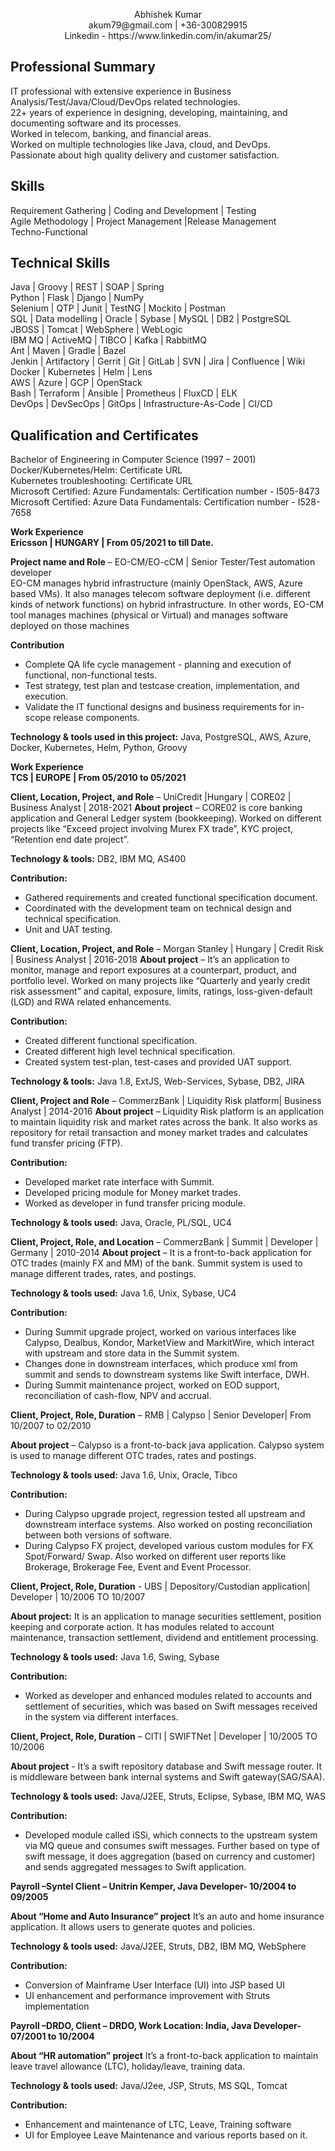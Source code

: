 
<p align="center">
   Abhishek Kumar <br> 
   akum79@gmail.com | +36-300829915   <br> 
   Linkedin - https://www.linkedin.com/in/akumar25/
</p>

Professional Summary 
---------

IT professional with extensive experience in Business Analysis/Test/Java/Cloud/DevOps related technologies.  
22+ years of experience in designing, developing, maintaining, and documenting software and its processes.  
Worked in telecom, banking, and financial areas.  
Worked on multiple technologies like Java, cloud, and DevOps.  
Passionate about high quality delivery and customer satisfaction.  

Skills 
---------
Requirement Gathering | Coding and Development | Testing  
Agile Methodology | Project Management |Release Management  
Techno-Functional  

Technical Skills 
---------
Java | Groovy | REST | SOAP | Spring  
Python | Flask | Django | NumPy  
Selenium | QTP | Junit | TestNG | Mockito | Postman  
SQL | Data modelling | Oracle | Sybase | MySQL | DB2 | PostgreSQL  
JBOSS | Tomcat | WebSphere | WebLogic  
IBM MQ | ActiveMQ | TIBCO | Kafka | RabbitMQ  
Ant | Maven | Gradle | Bazel  
Jenkin | Artifactory | Gerrit | Git | GitLab | SVN | Jira | Confluence | Wiki  
Docker | Kubernetes | Helm | Lens   
AWS | Azure | GCP | OpenStack  
Bash | Terraform | Ansible | Prometheus | FluxCD | ELK  
DevOps | DevSecOps | GitOps | Infrastructure-As-Code | CI/CD  


Qualification and Certificates 
---------
Bachelor of Engineering in Computer Science (1997 – 2001)  
Docker/Kubernetes/Helm: Certificate URL  
Kubernetes troubleshooting: Certificate URL  
Microsoft Certified: Azure Fundamentals: Certification number - I505-8473  
Microsoft Certified: Azure Data Fundamentals: Certification number - I528-7658  


   
**Work Experience  
Ericsson | HUNGARY | From 05/2021 to till Date.**



   **Project name and Role** – EO-CM/EO-cCM | Senior Tester/Test automation developer  
EO-CM manages hybrid infrastructure (mainly OpenStack, AWS, Azure based VMs). It also manages telecom software deployment (i.e. different kinds of network functions) on hybrid infrastructure. In other words, EO-CM tool manages machines (physical or Virtual) and manages software deployed on those machines  

**Contribution**  
* Complete QA life cycle management - planning and execution of functional, non-functional tests.  
* Test strategy, test plan and testcase creation, implementation, and execution.  
* Validate the IT functional designs and business requirements for in-scope release components.  

**Technology & tools used in this project:**
Java, PostgreSQL, AWS, Azure, Docker, Kubernetes, Helm, Python, Groovy


**Work Experience  
TCS | EUROPE | From 05/2010 to 05/2021**

**Client, Location, Project, and Role** – UniCredit |Hungary | CORE02 | Business Analyst | 2018-2021
**About project** – CORE02 is core banking application and General Ledger system (bookkeeping). Worked on different projects like “Exceed project involving Murex FX trade”, KYC project, “Retention end date project”. 

**Technology & tools:**
DB2, IBM MQ, AS400

**Contribution:**
* Gathered requirements and created functional specification document.
* Coordinated with the development team on technical design and technical specification.
* Unit and UAT testing. 


**Client, Location, Project, and Role** – Morgan Stanley | Hungary | Credit Risk | Business Analyst | 2016-2018
**About project** – It’s an application to monitor, manage and report exposures at a counterpart, product, and portfolio level. Worked on many projects like “Quarterly and yearly credit risk assessment” and capital, exposure, limits, ratings, loss-given-default (LGD) and RWA related enhancements.

**Contribution:**
* Created different functional specification.
* Created different high level technical specification.
* Created system test-plan, test-cases and provided UAT support.

**Technology & tools:**
Java 1.8, ExtJS, Web-Services, Sybase, DB2, JIRA

**Client, Project and Role** – CommerzBank | Liquidity Risk platform| Business Analyst | 2014-2016
**About project** – Liquidity Risk platform is an application to maintain liquidity risk and market rates across the bank. It also works as repository for retail transaction and money market trades and calculates fund transfer pricing (FTP).

**Contribution:**
* Developed market rate interface with Summit.
* Developed pricing module for Money market trades.
* Worked as developer in fund transfer pricing module.

**Technology & tools used:**
Java, Oracle, PL/SQL, UC4

 
**Client, Project, Role, and Location** – CommerzBank | Summit | Developer | Germany | 2010-2014
**About project** – It is a front-to-back application for OTC trades (mainly FX and MM) of the bank. Summit system is used to manage different trades, rates, and postings.  

**Technology & tools used:**
Java 1.6, Unix, Sybase, UC4

**Contribution:**
* During Summit upgrade project, worked on various interfaces like Calypso, Dealbus, Kondor, MarketView and MarkitWire, which interact with upstream and store data in the Summit system.
* Changes done in downstream interfaces, which produce xml from summit and sends to downstream systems like Swift interface, DWH.
* During Summit maintenance project, worked on EOD support, reconciliation of cash-flow, NPV and accrual.


**Client, Project, Role, Duration** – RMB | Calypso | Senior Developer| From 10/2007 to 02/2010

**About project** – Calypso is a front-to-back java application. Calypso system is used to manage different OTC trades, rates and postings.  

**Technology & tools used:**
Java 1.6, Unix, Oracle, Tibco

**Contribution:**
* During Calypso upgrade project, regression tested all upstream and downstream interface systems. Also worked on posting reconciliation between both versions of software.
* During Calypso FX project, developed various custom modules for FX Spot/Forward/ Swap. Also worked on different user reports like Brokerage, Brokerage Fee, Event and Event Processor.

    
**Client, Project, Role, Duration** - UBS | Depository/Custodian application| Developer | 10/2006 TO 10/2007

**About project:** It is an application to manage securities settlement, position keeping and corporate action. It has modules related to account maintenance, transaction settlement, dividend and entitlement processing.

**Technology & tools used:**
Java 1.6, Swing, Sybase

**Contribution:**
* Worked as developer and enhanced modules related to accounts and settlement of securities, which was based on Swift messages received in the system via different interfaces.

 
**Client, Project, Role, Duration** – CITI  | SWIFTNet | Developer | 10/2005 TO 10/2006

**About project** - It’s a swift repository database and Swift message router. It is middleware between bank internal systems and Swift gateway(SAG/SAA). 

**Technology & tools used:**
Java/J2EE, Struts, Eclipse, Sybase, IBM MQ, WAS

**Contribution:**
* Developed module called iSSi, which connects to the upstream system via MQ queue and consumes swift messages. Further based on type of swift message, it does aggregation (based on currency and customer) and sends aggregated messages to Swift application.

 
**Payroll –Syntel Client – Unitrin Kemper, Java Developer- 10/2004 to 09/2005**

**About “Home and Auto Insurance” project**
It’s an auto and home insurance application. It allows users to generate quotes and policies.

**Technology & tools used:**
Java/J2EE, Struts, DB2, IBM MQ, WebSphere

**Contribution:**
* Conversion of Mainframe User Interface (UI) into JSP based UI
* UI enhancement and performance improvement with Struts implementation
 

**Payroll –DRDO, Client – DRDO, Work Location: India, Java Developer- 07/2001 to 10/2004**

**About “HR automation” project**
It’s a front-to-back application to maintain leave travel allowance (LTC), holiday/leave, training data.

**Technology & tools used:**
Java/J2ee, JSP, Struts, MS SQL, Tomcat



**Contribution:**
* Enhancement and maintenance of LTC, Leave, Training software
* UI for Employee Leave Maintenance and various reports based on it. 

